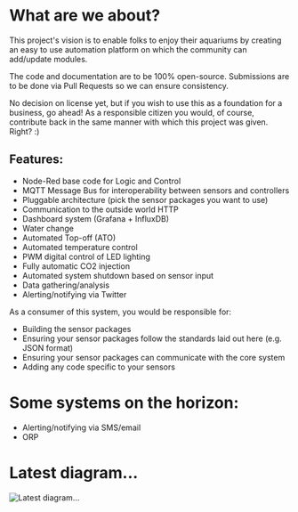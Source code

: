 # What are we about?
This project's vision is to enable folks to enjoy their aquariums by creating an easy to use automation platform on which the community can add/update modules.  

The code and documentation are to be 100% open-source.  Submissions are to be done via Pull Requests so we can ensure consistency.  

No decision on license yet, but if you wish to use this as a foundation for a business, go ahead!  As a responsible citizen you would, of course, contribute back in the same manner with which this project was given.  Right? :)


## Features:
* Node-Red base code for Logic and Control
* MQTT Message Bus for interoperability between sensors and controllers
* Pluggable architecture (pick the sensor packages you want to use)
* Communication to the outside world  HTTP
* Dashboard system (Grafana + InfluxDB)
* Water change 
* Automated Top-off (ATO)
* Automated temperature control
* PWM digital control of LED lighting
* Fully automatic CO2 injection
* Automated system shutdown based on sensor input
* Data gathering/analysis
* Alerting/notifying via Twitter


As a consumer of this system, you would be responsible for:
* Building the sensor packages 
* Ensuring your sensor packages follow the standards laid out here (e.g. JSON format)
* Ensuring your sensor packages can communicate with the core system
* Adding any code specific to your sensors


# Some systems on the horizon:
* Alerting/notifying via SMS/email
* ORP

# Latest diagram...
![](/drawIO/Aquarium.png?raw=true "Latest diagram...")